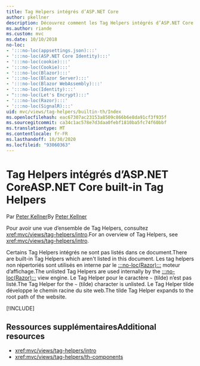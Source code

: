 ```yaml
---
title: Tag Helpers intégrés d’ASP.NET Core
author: pkellner
description: Découvrez comment les Tag Helpers intégrés d’ASP.NET Core augmentent votre productivité.
ms.author: riande
ms.custom: mvc
ms.date: 10/10/2018
no-loc:
- ':::no-loc(appsettings.json):::'
- ':::no-loc(ASP.NET Core Identity):::'
- ':::no-loc(cookie):::'
- ':::no-loc(Cookie):::'
- ':::no-loc(Blazor):::'
- ':::no-loc(Blazor Server):::'
- ':::no-loc(Blazor WebAssembly):::'
- ':::no-loc(Identity):::'
- ":::no-loc(Let's Encrypt):::"
- ':::no-loc(Razor):::'
- ':::no-loc(SignalR):::'
uid: mvc/views/tag-helpers/builtin-th/Index
ms.openlocfilehash: eac67307ac23153a8509c866b6e8da91cf3f935f
ms.sourcegitcommit: ca34c1ac578e7d3daa0febf1810ba5fc74f60bbf
ms.translationtype: MT
ms.contentlocale: fr-FR
ms.lasthandoff: 10/30/2020
ms.locfileid: "93060363"
---
```

# <a name="aspnet-core-built-in-tag-helpers"></a><span data-ttu-id="74a0f-103">Tag Helpers intégrés d’ASP.NET Core</span><span class="sxs-lookup"><span data-stu-id="74a0f-103">ASP.NET Core built-in Tag Helpers</span></span>

<span data-ttu-id="74a0f-104">Par [Peter Kellner](https://peterkellner.net)</span><span class="sxs-lookup"><span data-stu-id="74a0f-104">By [Peter Kellner](https://peterkellner.net)</span></span>

<span data-ttu-id="74a0f-105">Pour avoir une vue d’ensemble de Tag Helpers, consultez <xref:mvc/views/tag-helpers/intro>.</span><span class="sxs-lookup"><span data-stu-id="74a0f-105">For an overview of Tag Helpers, see <xref:mvc/views/tag-helpers/intro>.</span></span>

<span data-ttu-id="74a0f-106">Certains Tag Helpers intégrés ne sont pas listés dans ce document.</span><span class="sxs-lookup"><span data-stu-id="74a0f-106">There are built-in Tag Helpers which aren't listed in this document.</span></span> <span data-ttu-id="74a0f-107">Les tag helpers non répertoriés sont utilisés en interne par le [:::no-loc(Razor):::](xref:mvc/views/razor) moteur d’affichage.</span><span class="sxs-lookup"><span data-stu-id="74a0f-107">The unlisted Tag Helpers are used internally by the [:::no-loc(Razor):::](xref:mvc/views/razor) view engine.</span></span> <span data-ttu-id="74a0f-108">Le Tag Helper pour le caractère `~` (tilde) n’est pas listé.</span><span class="sxs-lookup"><span data-stu-id="74a0f-108">The Tag Helper for the `~` (tilde) character is unlisted.</span></span> <span data-ttu-id="74a0f-109">Le Tag Helper tilde développe le chemin racine du site web.</span><span class="sxs-lookup"><span data-stu-id="74a0f-109">The tilde Tag Helper expands to the root path of the website.</span></span>

[!INCLUDE[](~/includes/built-in-TH.md)]

## <a name="additional-resources"></a><span data-ttu-id="74a0f-110">Ressources supplémentaires</span><span class="sxs-lookup"><span data-stu-id="74a0f-110">Additional resources</span></span>

* <xref:mvc/views/tag-helpers/intro>
* <xref:mvc/views/tag-helpers/th-components>
